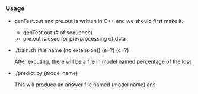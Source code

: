 ### Usage
* genTest.out and pre.out is written in C++ and we should first make it.
  * genTest.out (# of sequence)
  * pre.out is used for pre-processing of data
* ./train.sh (file name (no extension)) (e=?)  (c=?)
  
  After excuting, there will be a file in model named percentage of the loss

* ./predict.py (model name)

  This will produce an answer file named (model name).ans
